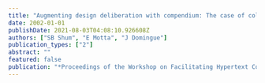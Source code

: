 ```yaml
---
title: "Augmenting design deliberation with compendium: The case of collaborative ontology design"
date: 2002-01-01
publishDate: 2021-08-03T04:08:10.926608Z
authors: ["SB Shum", "E Motta", "J Domingue"]
publication_types: ["2"]
abstract: ""
featured: false
publication: "*Proceedings of the Workshop on Facilitating Hypertext Collaborative …*"
---
```


